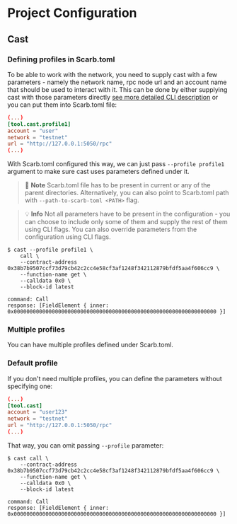 # Project Configuration

## Cast
### Defining profiles in Scarb.toml

To be able to work with the network, you need to supply cast with a few parameters - namely the network name, rpc node url and an account name that should be used to interact with it. This can be done by either supplying cast with those parameters directly [see more detailed CLI description](../reference/cast/index.html) or you can put them into Scarb.toml file:


```toml
(...)
[tool.cast.profile1]
account = "user"
network = "testnet"
url = "http://127.0.0.1:5050/rpc"
(...)
```

With Scarb.toml configured this way, we can just pass `--profile profile1` argument to make sure cast uses parameters defined under it.

> 📝 **Note**
> Scarb.toml file has to be present in current or any of the parent directories.
> Alternatively, you can also point to Scarb.toml path with `--path-to-scarb-toml <PATH>` flag.

> 💡 **Info**
> Not all parameters have to be present in the configuration - you can choose to include only some of them and supply the rest of them using CLI flags. You can also override parameters from the configuration using CLI flags.


```shell
$ cast --profile profile1 \
    call \
    --contract-address 0x38b7b9507ccf73d79cb42c2cc4e58cf3af1248f342112879bfdf5aa4f606cc9 \
    --function-name get \
    --calldata 0x0 \
    --block-id latest

command: Call
response: [FieldElement { inner: 0x0000000000000000000000000000000000000000000000000000000000000000 }]
```

### Multiple profiles

You can have multiple profiles defined under Scarb.toml.

### Default profile

If you don't need multiple profiles, you can define the parameters without specifying one:

```toml
(...)
[tool.cast]
account = "user123"
network = "testnet"
url = "http://127.0.0.1:5050/rpc"
(...)
```

That way, you can omit passing `--profile` parameter:

```shell
$ cast call \
    --contract-address 0x38b7b9507ccf73d79cb42c2cc4e58cf3af1248f342112879bfdf5aa4f606cc9 \
    --function-name get \
    --calldata 0x0 \
    --block-id latest

command: Call
response: [FieldElement { inner: 0x0000000000000000000000000000000000000000000000000000000000000000 }]
```
